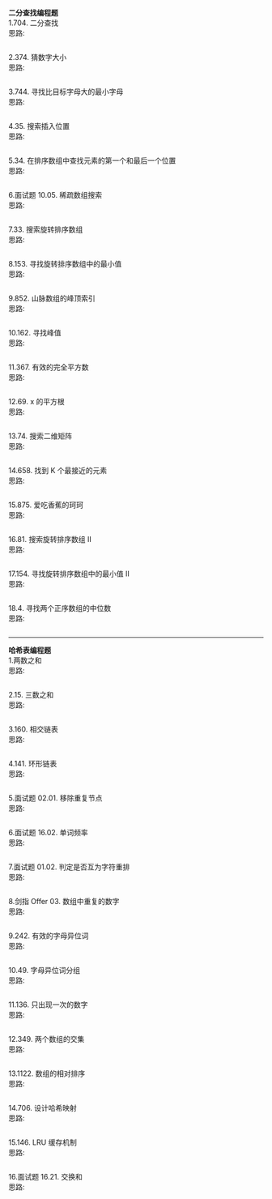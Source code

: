 **二分查找编程题**   
1.704. 二分查找   
思路:
```c++


```

2.374. 猜数字大小  
思路:
```c++


```

3.744. 寻找比目标字母大的最小字母  
思路:
```c++


```

4.35. 搜索插入位置  
思路:
```c++


```

5.34. 在排序数组中查找元素的第一个和最后一个位置  
思路:
```c++


```

6.面试题 10.05. 稀疏数组搜索  
思路:
```c++


```

7.33. 搜索旋转排序数组  
思路:
```c++


```

8.153. 寻找旋转排序数组中的最小值  
思路:
```c++


```

9.852. 山脉数组的峰顶索引  
思路:
```c++


```

10.162. 寻找峰值  
思路:
```c++


```

11.367. 有效的完全平方数  
思路:
```c++


```

12.69. x 的平方根  
思路:
```c++


```

13.74. 搜索二维矩阵  
思路:
```c++


```

14.658. 找到 K 个最接近的元素  
思路:
```c++


```

15.875. 爱吃香蕉的珂珂  
思路:
```c++


```

16.81. 搜索旋转排序数组 II  
思路:
```c++


```

17.154. 寻找旋转排序数组中的最小值 II  
思路:
```c++


```

18.4. 寻找两个正序数组的中位数  
思路:
```c++


```
___


**哈希表编程题**       
1.两数之和  
思路:
```c++


```

2.15. 三数之和   
思路:
```c++


```

3.160. 相交链表  
思路:
```c++


```

4.141. 环形链表  
思路:
```c++


```

5.面试题 02.01. 移除重复节点  
思路:
```c++


```

6.面试题 16.02. 单词频率  
思路:
```c++


```

7.面试题 01.02. 判定是否互为字符重排  
思路:
```c++


```

8.剑指 Offer 03. 数组中重复的数字  
思路:
```c++


```

9.242. 有效的字母异位词  
思路:
```c++


```

10.49. 字母异位词分组  
思路:
```c++


```

11.136. 只出现一次的数字  
思路:
```c++


```

12.349. 两个数组的交集  
思路:
```c++


```

13.1122. 数组的相对排序  
思路:
```c++


```

14.706. 设计哈希映射  
思路:
```c++


```

15.146. LRU 缓存机制  
思路:
```c++


```

16.面试题 16.21. 交换和  
思路:
```c++


```


